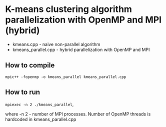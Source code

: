 # K-means clustering algorithm parallelization with OpenMP and MPI (hybrid)
- kmeans.cpp - naive non-parallel algorithm
- kmeans_parallel.cpp - hybrid parallelization with OpenMP and MPI

## How to compile
```mpic++ -fopenmp -o kmeans_parallel kmeans_parallel.cpp```

## How to run
```mpiexec -n 2 ./kmeans_parallel```,

where -n 2 - number of MPI processes.
Number of OpenMP threads is hardcoded in kmeans_parallel.cpp
